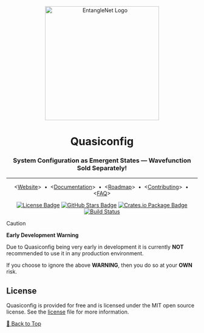 <!-- markdownlint-disable MD041 -->
<div align="center">
    <!-- Project/Repository Logo -->
    <img alt="EntangleNet Logo"
        src="https://placehold.co/300x150/9A7FDF/FFFFFF?text=Quasiconfig"
        width=300
    />
    <!-- Name & Tag line -->
    <h1>Quasiconfig</h1>
    <h3>System Configuration as Emergent States — Wavefunction Sold Separately!</h3>
    <!-- Header Break -->
    <hr/>
    <!-- Quick links -->
    <p align="center">
        &lt;<a href="https://github.com/quasiconfig/quasi">Website</a>&gt;
        <span>&nbsp;&#8226;&nbsp;</span>
        &lt;<a href="./docs/pages/index.md">Documentation</a>&gt;
        <span>&nbsp;&#8226;&nbsp;</span>
        &lt;<a href="./docs/pages/roadmap.md">Roadmap</a>&gt;
        <span>&nbsp;&#8226;&nbsp;</span>
        &lt;<a href="./CONTRIBUTING.md">Contributing</a>&gt;
        <span>&nbsp;&#8226;&nbsp;</span>
        &lt;<a href="./docs/pages/faq.md">FAQ</a>&gt;
    </p>
    <!-- Badges -->
    <p>
        <!-- License Badge -->
        <a
          href="https://github.com/quasiconfig/quasi/blob/main/LICENSE"
        ><img
                alt="License Badge"
                src="https://flat.badgen.net/github/license/quasiconfig/quasi"
        ></a>
        <!-- GitHub Stars Badge -->
        <a
          href=""
        ><img
                alt="GitHub Stars Badge"
                src="https://flat.badgen.net/github/stars/quasiconfig/quasi"
        /></a>
        <!-- Crates.io Package Badge -->
        <a
          href="https://crates.io/crates/quasiconfig"
        ><img
                alt="Crates.io Package Badge"
                src="https://img.shields.io/crates/v/quasiconfig?color=9A7FDF&label=CRATES.IO"
        /></a>
        <!-- Build Status -->
        <a
          href="https://github.com/quasiconfig/quasi/actions"
        ><img
                alt="Build Status"
                src="https://img.shields.io/github/actions/workflow/status/quasiconfig/quasi/ci.yml?label=CI"
        ></a>
    </p>
</div>

> [!CAUTION]
> **Early Development Warning**
>
> Due to Quasiconfig being very early in development it is currently **NOT**
> recommended to use it in any production
> environment.
>
> If you choose to ignore the above **WARNING**, then you do so at your **OWN** risk.

<!-- =========================================================================================== -->

## License

Quasiconfig is provided for free and is licensed under the MIT open source license.
See the [license][LICENSE] file for more information.

[🔼 Back to Top][back-to-top]

<!-- =========================================================================================== -->

[back-to-top]: https://github.com/quasiconfig/quasi#quasiconfig
[license]: https://github.com/quasiconfig/quasi/blob/main/LICENSE

<!-- =========================================================================================== -->

